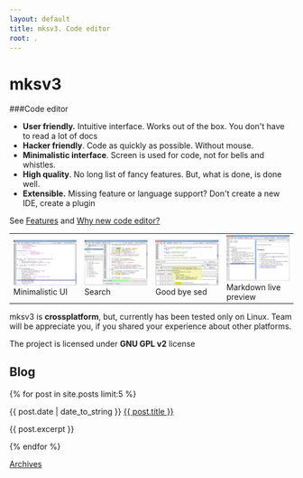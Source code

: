 ```yaml
---
layout: default
title: mksv3. Code editor
root: .
---
```



# mksv3

###Code editor


* **User friendly.** Intuitive interface. Works out of the box. You don't have to read a lot of docs
* **Hacker friendly**. Code as quickly as possible. Without mouse.
* **Minimalistic interface**. Screen is used for code, not for bells and whistles.
* **High quality**. No long list of fancy features. But, what is done, is done well.
* **Extensible.** Missing feature or language support? Don't create a new IDE, create a plugin

See [Features](features.html) and [Why new code editor?](why-new.html)
    
<table frame="void">
    <tr>
        <td width="20%">
            <a href="screenshots/minimal.png">
                <img src="screenshots/preview/minimal.png" width="100%" height="100%"/>
            </a>
            Minimalistic UI
        </td>
        <td width="20%">
            <a href="screenshots/search.png">
                <img src="screenshots/preview/search.png" width="100%" height="100%"/>
            </a>
            Search
        </td>
        <td width="20%">
            <a href="screenshots/search-replace.png">
                <img src="screenshots/preview/search-replace.png" width="100%" height="100%"/>
            </a>
            Good bye sed
        </td>
        <td width="20%">
            <a href="screenshots/markdown-preview.png">
                <img src="screenshots/preview/markdown-preview.png" width="100%" height="100%"/>
            </a>
            Markdown live preview
        </td>
    </tr>
</table>

mksv3 is **crossplatform**, but, currently has been tested only on Linux. Team will be appreciate you, if you shared your experience about other platforms.

The project is licensed under **GNU GPL v2** license


## Blog
{% for post in site.posts limit:5 %}
<div>
  {{ post.date | date_to_string }}
  <a href="{{ page.root }}{{ post.url }}">{{ post.title }}</a>
  <p>{{ post.excerpt }}</p>
</div>
{% endfor %}

<a href="archive.html">Archives</a>
